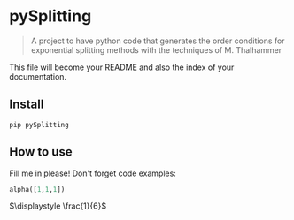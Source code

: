 # pySplitting
> A project to have python code that generates the order conditions for exponential splitting methods with the techniques of M. Thalhammer


This file will become your README and also the index of your documentation.

## Install

`pip pySplitting`

## How to use

Fill me in please! Don't forget code examples:

```python
alpha([1,1,1])
```




$\displaystyle \frac{1}{6}$


